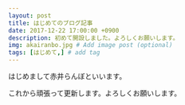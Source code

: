 ```yaml
---
layout: post
title: はじめてのブログ記事
date: 2017-12-22 17:00:00 +0900
description: 初めて開設しました。よろしくお願いします。
img: akairanbo.jpg # Add image post (optional)
tags: [はじめて,] # add tag
---
```


はじめまして赤井らんぼといいます。

これから頑張って更新します。よろしくお願いします。
